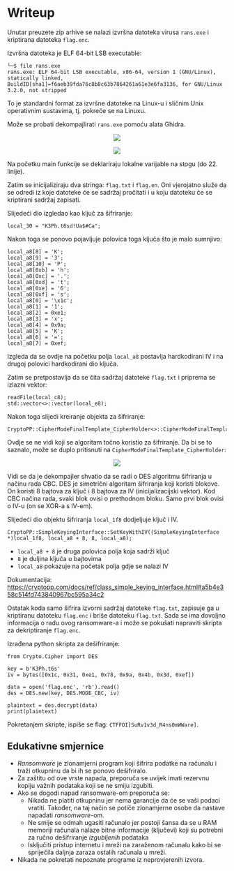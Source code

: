 # Writeup

Unutar preuzete zip arhive se nalazi izvršna datoteka virusa ```rans.exe``` i kriptirana datoteka ```flag.enc```.

Izvršna datoteka je ELF 64-bit LSB executable:
```
└─$ file rans.exe
rans.exe: ELF 64-bit LSB executable, x86-64, version 1 (GNU/Linux), statically linked, BuildID[sha1]=f6aeb39fda76c8b8c63b7864261a61e3e6fa3136, for GNU/Linux 3.2.0, not stripped

```

To je standardni format za izvršne datoteke na Linux-u i sličnim Unix operativnim sustavima, tj. pokreće se na Linuxu.

Može se probati dekompajlirati ```rans.exe``` pomoću alata Ghidra.

<p align="center">
 <a href="https://github.com/user-attachments/assets/c58d74d6-9a28-4bc9-9740-cc070e3ba509?raw=true" target="_blank">
  <img src="https://github.com/user-attachments/assets/c58d74d6-9a28-4bc9-9740-cc070e3ba509"/>
  <a/>
<p/>

<p align="center">
 <a href="https://github.com/user-attachments/assets/cd0d8b9d-4f93-4fb0-9ec8-08af63476ab4?raw=true" target="_blank">
  <img src="https://github.com/user-attachments/assets/cd0d8b9d-4f93-4fb0-9ec8-08af63476ab4"/>
  <a/>
<p/>

Na početku main funkcije se deklariraju lokalne varijable na stogu (do 22. linije).

Zatim se inicijaliziraju dva stringa: ```flag.txt``` i ```flag.en```. Oni vjerojatno služe da se odredi iz koje datoteke će se sadržaj pročitati i u koju datoteku će se kriptirani sadržaj zapisati.

Slijedeći dio izgledao kao ključ za šifriranje:

```
local_30 = "K3Ph.t6sd!Ua$#Ca";
```

Nakon toga se ponovo pojavljuje polovica toga ključa što je malo sumnjivo:
```
local_a8[8] = 'K';
local_a8[9] = '3';
local_a8[10] = 'P';
local_a8[0xb] = 'h';
local_a8[0xc] = '.';
local_a8[0xd] = 't';
local_a8[0xe] = '6';
local_a8[0xf] = 's';
local_a8[0] = '\x1c';
local_a8[1] = '1';
local_a8[2] = 0xe1;
local_a8[3] = 'x';
local_a8[4] = 0x9a;
local_a8[5] = 'K';
local_a8[6] = '=';
local_a8[7] = 0xef;
```

Izgleda da se ovdje na početku polja ```local_a8``` postavlja hardkodirani IV i na drugoj polovici hardkodirani dio ključa.

Zatim se pretpostavlja da se čita sadržaj datoteke ```flag.txt``` i priprema se izlazni vektor:
```
readFile(local_c8);
std::vector<>::vector(local_e8);
```

Nakon toga slijedi kreiranje objekta za šifriranje:
```
CryptoPP::CipherModeFinalTemplate_CipherHolder<>::CipherModeFinalTemplate_CipherHolder(local_1f8);
```

Ovdje se ne vidi koji se algoritam točno koristio za šifriranje. Da bi se to saznalo, može se duplo pritisnuti na ```CipherModeFinalTemplate_CipherHolder```:

<p align="center">
 <a href="https://github.com/user-attachments/assets/051d66a7-5f1f-4998-9e99-d02078fe1556?raw=true" target="_blank">
  <img src="https://github.com/user-attachments/assets/051d66a7-5f1f-4998-9e99-d02078fe1556"/>
  <a/>
<p/>

Vidi se da je dekompajler shvatio da se radi o DES algoritmu šifriranja u načinu rada CBC.
DES je simetrični algoritam šifriranja koji koristi blokove. On koristi 8 bajtova za ključ i 8 bajtova za IV (inicijalizacijski vektor).
Kod CBC načina rada, svaki blok ovisi o prethodnom bloku. Samo prvi blok ovisi o IV-u (on se XOR-a s IV-em).


Slijedeći dio objektu šifriranja ```local_1f8``` dodjeljuje ključ i IV.

```
CryptoPP::SimpleKeyingInterface::SetKeyWithIV((SimpleKeyingInterface *)local_1f8, local_a8 + 8, 8, local_a8);
```

 - ```local_a8 + 8``` je druga polovica polja koja sadrži ključ
 - ```8``` je duljina ključa u bajtovima
 - ```local_a8``` pokazuje na početak polja gdje se nalazi IV


Dokumentacija: https://cryptopp.com/docs/ref/class_simple_keying_interface.html#a5b4e358c514fd743840967bc595a34c2

Ostatak koda samo šifrira izvorni sadržaj datoteke ```flag.txt```, zapisuje ga u kriptiranu datoteku ```flag.enc``` i briše datoteku ```flag.txt```. Sada se ima dovoljno informacija o radu ovog ransomware-a i može se pokušati napraviti skripta za dekriptiranje ```flag.enc```. 

Izrađena python skripta za dešifriranje:
```
from Crypto.Cipher import DES

key = b'K3Ph.t6s'
iv = bytes([0x1c, 0x31, 0xe1, 0x78, 0x9a, 0x4b, 0x3d, 0xef])

data = open('flag.enc', 'rb').read()
des = DES.new(key, DES.MODE_CBC, iv)

plaintext = des.decrypt(data)
print(plaintext)
```

Pokretanjem skripte, ispiše se flag: ```CTFFOI[SuRv1v3d_R4ns0mWWare]```.

## Edukativne smjernice
- _Ransomware_ je zlonamjerni program koji šifrira podatke na računalu i traži otkupninu da bi ih se ponovo dešifriralo.
- Za zaštitu od ove vrste napada, preporuča se uvijek imati rezervnu kopiju važnih podataka koji se ne smiju izgubiti.
- Ako se dogodi napad ransomware-om preporuča se:
  - Nikada ne platiti otkupninu jer nema garancije da će se vaši podaci vratiti. Također, na taj način se potiče zlonamjerne osobe da nastave napadati _ransomware_-om.
  - Ne smije se odmah ugasiti računalo jer postoji šansa da se u RAM memoriji računala nalaze bitne informacije (ključevi) koji su potrebni za ručno dešifriranje _izgubljenih_ podataka
  - Isključiti pristup internetu i mreži na zaraženom računalu kako bi se spriječila daljnja zaraza ostalih računala u mreži.
- Nikada ne pokretati nepoznate programe iz neprovjerenih izvora.




